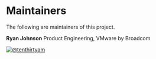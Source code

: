 <!--
Copyright 2023-2024 Broadcom. All rights reserved.
# SPDX-License-Identifier: BSD-2
-->

<!-- markdownlint-disable first-line-h1 no-inline-html -->

# Maintainers

The following are maintainers of this project.

**Ryan Johnson**
Product Engineering, VMware by Broadcom

[![@tenthirtyam](https://img.shields.io/badge/GitHub-100000?style=flat-square&logo=github&logoColor=white)](https://github.com/tenthirtyam)
